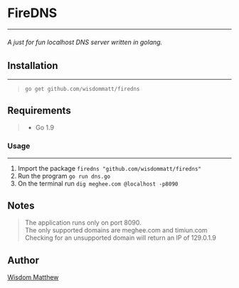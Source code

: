# FireDNS
___

###### A just for fun localhost DNS server written in golang.

## Installation
___
> `go get github.com/wisdommatt/firedns`

## Requirements
> * Go 1.9

### Usage
___

1. Import the package `firedns "github.com/wisdommatt/firedns"`
2. Run the program `go run dns.go`
3. On the terminal run `dig meghee.com @localhost -p8090`

## Notes
> The application runs only on port 8090. \
> The only supported domains are meghee.com and timiun.com \
> Checking for an unsupported domain will return an IP of 129.0.1.9 

## Author
[Wisdom Matthew](https://github.com/wisdommatt/)
